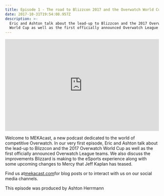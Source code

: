 ```yaml
---
title: Episode 1 - The road to Blizzcon 2017 and the Overwatch World Cup
date: 2017-10-31T19:54:08.957Z
description: >-
  Eric and Ashton talk about the lead-up to Blizzcon and the 2017 Overwatch
  World Cup as well as the first officially announced Overwatch League teams.
---
```

<iframe width="100%" height="300" scrolling="no" frameborder="no" src="https://w.soundcloud.com/player/?url=https%3A//api.soundcloud.com/tracks/349463276&amp;color=%238992b9&amp;auto_play=false&amp;hide_related=false&amp;show_comments=true&amp;show_user=true&amp;show_reposts=false&amp;show_teaser=true&amp;visual=true"></iframe>

Welcome to MEKAcast, a new podcast dedicated to the world of competitive Overwatch. In our very first episode, Eric and Ashton talk about the lead-up to Blizzcon and the 2017 Overwatch World Cup as well as the first officially announced Overwatch League teams. We also discuss the improvements Blizzard is making to the eSports experience along with some upcoming changes to Mercy that Jeff Kaplan has teased.

Find us at[mekacast.com](https://exit.sc/?url=http%3A%2F%2Fmekacast.com "http\://mekacast.com")for blog posts or to interact with us on our social media channels.

This episode was produced by Ashton Herrmann
